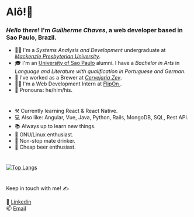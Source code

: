 # Alô!🧉

### _Hello there_! I'm _Guilherme Chaves_, a web developer based in Sao Paulo, Brazil.

* 👨‍🎓 I'm a _Systems Analysis and Development_ undergraduate at [_Mackenzie Presbyterian University_](https://www.mackenzie.br/en/universidade/coi/institutional/about-upm).
* 🎓 I'm an [University of Sao Paulo](https://www5.usp.br/#english) alumni. I have a _Bachelor in Arts_ in _Language and Literature with qualification in Portuguese and German_. 
* 🌾 I've worked as a Brewer at [_Cervejaria Zev_](https://www.cervejariazev.com.br/).
* 👨‍💻 I'm a Web Development Intern at [ FlipOn ](https://flipon.app/).
* 🐻 Pronouns: he/him/his.

#

* ⚒️ Currently learning React & React Native.
* 💻 Also like: Angular, Vue, Java, Python, Rails, MongoDB, SQL, Rest API.
* 📚 Always up to learn new things.
* 🐧 GNU/Linux enthusiast.
* 🧉 Non-stop mate drinker.
* 🍻 Cheap beer enthusiast.

#

[![Top Langs](https://github-readme-stats.vercel.app/api/top-langs/?username=guilchaves&layout=compact&theme=dark)](https://github.com/anuraghazra/github-readme-stats#themes)
#
Keep in touch with me! ✍️

📎 [Linkedin](https://www.linkedin.com/in/guil-chaves/?locale=en_US)<br>
📫 [Email](mailto:gchaves.guilherme@gmail.com)

<!--
**guilchaves/guilchaves** is a ✨ _special_ ✨ repository because its `README.md` (this file) appears on your GitHub profile.

Here are some ideas to get you started:

- 🔭 I’m currently working on ...
- 🌱 I’m currently learning ...
- 👯 I’m looking to collaborate on ...
- 🤔 I’m looking for help with ...
- 💬 Ask me about ...
- 📫 How to reach me: ...
- 😄 Pronouns: ...
- ⚡ Fun fact: ...
-->
